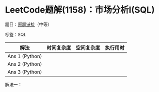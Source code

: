 # LeetCode题解(1158)：市场分析I(SQL)

题目：[原题链接](https://leetcode-cn.com/problems/market-analysis-i/)（中等）

标签：SQL

| 解法           | 时间复杂度 | 空间复杂度 | 执行用时 |
| -------------- | ---------- | ---------- | -------- |
| Ans 1 (Python) |            |            |          |
| Ans 2 (Python) |            |            |          |
| Ans 3 (Python) |            |            |          |

解法一：

